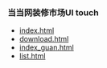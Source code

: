 ### 当当网装修市场UI  touch


- [index.html](http://lmymoonsky.github.io/dd-touch/index.html)
- [download.html](http://lmymoonsky.github.io/dd-touch/download.html)
- [index_guan.html](http://lmymoonsky.github.io/dd-touch/index_guan.html)
- [list.html](http://lmymoonsky.github.io/dd-touch/list.html)

